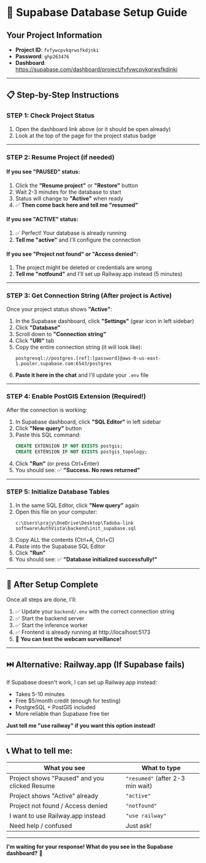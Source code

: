 # 🎯 Supabase Database Setup Guide

## Your Project Information
- **Project ID**: `fvfywcpvkqrwsfkdjnki`
- **Password**: `ghp263476`
- **Dashboard**: https://supabase.com/dashboard/project/fvfywcpvkqrwsfkdjnki

---

## 📋 Step-by-Step Instructions

### STEP 1: Check Project Status

1. Open the dashboard link above (or it should be open already)
2. Look at the top of the page for the project status badge

---

### STEP 2: Resume Project (if needed)

#### If you see **"PAUSED"** status:
1. Click the **"Resume project"** or **"Restore"** button
2. Wait 2-3 minutes for the database to start
3. Status will change to **"Active"** when ready
4. ✅ **Then come back here and tell me "resumed"**

#### If you see **"ACTIVE"** status:
1. ✅ Perfect! Your database is already running
2. **Tell me "active"** and I'll configure the connection

#### If you see **"Project not found"** or **"Access denied"**:
1. The project might be deleted or credentials are wrong
2. **Tell me "notfound"** and I'll set up Railway.app instead (5 minutes)

---

### STEP 3: Get Connection String (After project is Active)

Once your project status shows **"Active"**:

1. In the Supabase dashboard, click **"Settings"** (gear icon in left sidebar)
2. Click **"Database"**
3. Scroll down to **"Connection string"**
4. Click **"URI"** tab
5. Copy the entire connection string (it will look like):
   ```
   postgresql://postgres.[ref]:[password]@aws-0-us-east-1.pooler.supabase.com:6543/postgres
   ```
6. **Paste it here in the chat** and I'll update your `.env` file

---

### STEP 4: Enable PostGIS Extension (Required!)

After the connection is working:

1. In Supabase dashboard, click **"SQL Editor"** in left sidebar
2. Click **"New query"** button
3. Paste this SQL command:
   ```sql
   CREATE EXTENSION IF NOT EXISTS postgis;
   CREATE EXTENSION IF NOT EXISTS postgis_topology;
   ```
4. Click **"Run"** (or press Ctrl+Enter)
5. You should see: ✅ **"Success. No rows returned"**

---

### STEP 5: Initialize Database Tables

1. In the same SQL Editor, click **"New query"** again
2. Open this file on your computer:
   ```
   c:\Users\prajy\OneDrive\Desktop\Tadoba-link software\AuthVista\backend\init_supabase.sql
   ```
3. Copy ALL the contents (Ctrl+A, Ctrl+C)
4. Paste into the Supabase SQL Editor
5. Click **"Run"**
6. You should see: ✅ **"Database initialized successfully!"**

---

## 🚀 After Setup Complete

Once all steps are done, I'll:
1. ✅ Update your `backend/.env` with the correct connection string
2. ✅ Start the backend server
3. ✅ Start the inference worker
4. ✅ Frontend is already running at http://localhost:5173
5. 🎥 **You can test the webcam surveillance!**

---

## ⏭️ Alternative: Railway.app (If Supabase fails)

If Supabase doesn't work, I can set up Railway.app instead:
- Takes 5-10 minutes
- Free $5/month credit (enough for testing)
- PostgreSQL + PostGIS included
- More reliable than Supabase free tier

**Just tell me "use railway" if you want this option instead!**

---

## 📞 What to tell me:

| What you see | What to type |
|--------------|--------------|
| Project shows "Paused" and you clicked Resume | `"resumed"` (after 2-3 min wait) |
| Project shows "Active" already | `"active"` |
| Project not found / Access denied | `"notfound"` |
| I want to use Railway.app instead | `"use railway"` |
| Need help / confused | Just ask! |

---

**I'm waiting for your response! What do you see in the Supabase dashboard?** 🎯
